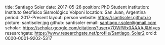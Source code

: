 title: Santiago Soler
date: 2017-05-26
position: PhD Student
institution: Instituto Geofísico Sismológico Volponi
location: San Juan, Argentina
period: 2017-Present
layout: person
website: https://santisoler.github.io
picture: santisoler.jpg
github: santisoler
email: santiago.r.soler@gmail.com
scholar: https://scholar.google.com/citations?user=7OWfWx0AAAAJ&hl=es
researchgate: https://www.researchgate.net/profile/Santiago_Soler2
orcid: 0000-0001-9202-5317
